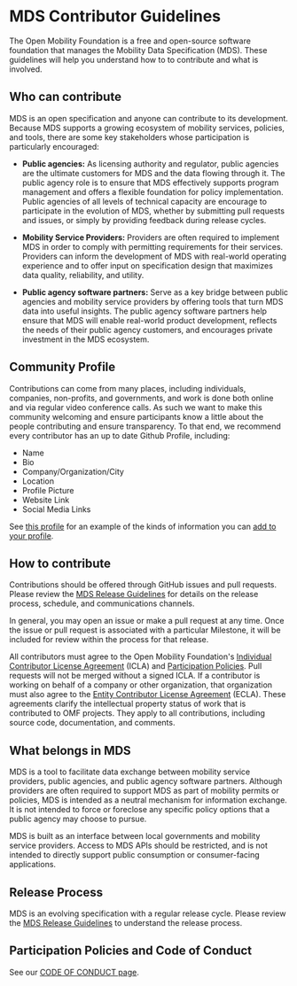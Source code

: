 # MDS Contributor Guidelines

The Open Mobility Foundation is a free and open-source software foundation that manages the Mobility Data Specification (MDS).  These guidelines will help you understand how to to contribute and what is involved.

## Who can contribute

MDS is an open specification and anyone can contribute to its development. Because MDS supports a growing ecosystem of mobility services, policies, and tools, there are some key stakeholders whose participation is particularly encouraged:

* **Public agencies:** As licensing authority and regulator, public agencies are the ultimate customers for MDS and the data flowing through it. The public agency role is to ensure that MDS effectively supports program management and offers a flexible foundation for policy implementation. Public agencies of all levels of technical capacity are encourage to participate in the evolution of MDS, whether by submitting pull requests and issues, or simply by providing feedback during release cycles.

* **Mobility Service Providers:** Providers are often required to implement MDS in order to comply with permitting requirements for their services. Providers can inform the development of MDS with real-world operating experience and to offer input on specification design that maximizes data quality, reliability, and utility.

* **Public agency software partners:** Serve as a key bridge between public agencies and mobility service providers by offering tools that turn MDS data into useful insights. The public agency software partners help ensure that MDS will enable real-world product development, reflects the needs of their public agency customers, and encourages private investment in the MDS ecosystem.

## Community Profile

Contributions can come from many places, including individuals, companies, non-profits, and governments, and work is done both online and via regular video conference calls.  As such we want to make this community welcoming and ensure participants know a little about the people contributing and ensure transparency.  To that end, we recommend every contributor has an up to date Github Profile, including:

- Name
- Bio
- Company/Organization/City
- Location
- Profile Picture
- Website Link
- Social Media Links

See [this profile](https://github.com/jfh01) for an example of the kinds of information you can [add to your profile](https://help.github.com/en/github/setting-up-and-managing-your-github-profile/personalizing-your-profile).

## How to contribute

Contributions should be offered through GitHub issues and pull requests. Please review the [MDS Release Guidelines](technical/ReleaseGuidelines.md) for details on the release process, schedule, and communications channels.

In general, you may open an issue or make a pull request at any time. Once the issue or pull request is associated with a particular Milestone, it will be included for review within the process for that release.

All contributors must agree to the Open Mobility Foundation's [Individual Contributor License Agreement](https://github.com/openmobilityfoundation/governance/raw/main/documents/OMF-Individual-CLA.pdf) (ICLA) and [Participation Policies](https://github.com/openmobilityfoundation/governance/raw/main/documents/OMFParticipationPolicies.pdf). Pull requests will not be merged without a signed ICLA. If a contributor is working on behalf of a company or other organization, that organization must also agree to the [Entity Contributor License Agreement](https://github.com/openmobilityfoundation/governance/raw/main/documents/OMF-Entity-CLA.pdf) (ECLA). These agreements clarify the intellectual property status of work that is contributed to OMF projects. They apply to all contributions, including source code, documentation, and comments.

## What belongs in MDS

MDS is a tool to facilitate data exchange between mobility service providers, public agencies, and public agency software partners. Although providers are often required to support MDS as part of mobility permits or policies, MDS is intended as a neutral mechanism for information exchange. It is not intended to force or foreclose any specific policy options that a public agency may choose to pursue.

MDS is built as an interface between local governments and mobility service providers. Access to MDS APIs should be restricted, and is not intended to directly support public consumption or consumer-facing applications.

## Release Process

MDS is an evolving specification with a regular release cycle. Please review the [MDS Release Guidelines](technical/ReleaseGuidelines.md) to understand the release process.

## Participation Policies and Code of Conduct

See our [CODE OF CONDUCT page](CODE_OF_CONDUCT.md).

